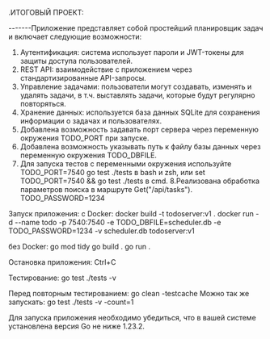  .ИТОГОВЫЙ ПРОЕКТ:

-------Приложение представляет собой простейший планировщик задач и включает следующие возможности:
1.	Аутентификация: система использует пароли и JWT-токены для защиты доступа пользователей.
2.	REST API: взаимодействие с приложением через стандартизированные API-запросы.
3.	Управление задачами: пользователи могут создавать, изменять и удалять задачи, в т.ч. выставлять задачи, которые будут регулярно повторяться.
4.	Хранение данных: используется база данных SQLite для сохранения информации о задачах и пользователях.
5. Добавлена возможность задавать порт сервера через переменную окружения TODO_PORT при запуске.
6. Добавлена возможность указывать путь к файлу базы данных через переменную окружения TODO_DBFILE.
7. Для запуска тестов с переменными окружения используйте TODO_PORT=7540 go test ./tests в bash и zsh, или set TODO_PORT=7540 && go test ./tests в cmd.
8.Реализована обработка параметров поиска в маршруте Get("/api/tasks").
TODO_PASSWORD=1234

Запуск приложения:
с  Docker:
docker build -t todoserver:v1 .
docker run -d --name todo -p 7540:7540 -e TODO_DBFILE=scheduler.db -e TODO_PASSWORD=1234 -v scheduler.db todoserver:v1

без  Docker:
go mod tidy
go build .
go run .

Остановка приложения:
Ctrl+C


Тестирование:
go test ./tests -v


Перед повторным тестированием: 
go clean -testcache
Можно так же запускать:
go test ./tests -v -count=1

Для запуска приложения  необходимо убедиться, что в вашей системе установлена версия Go не ниже 1.23.2.